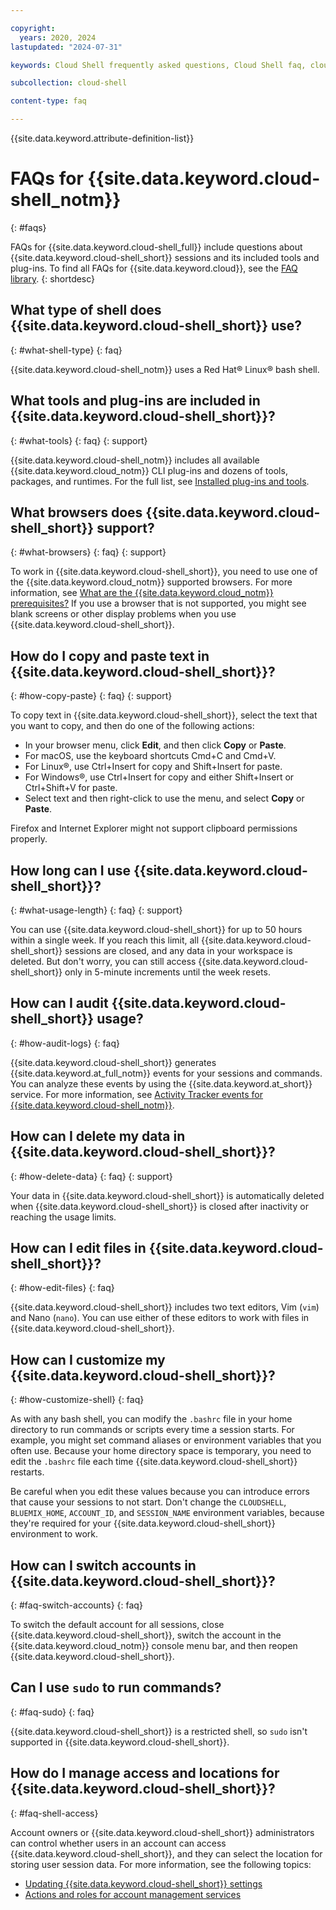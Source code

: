 ```yaml
---

copyright:
  years: 2020, 2024
lastupdated: "2024-07-31"

keywords: Cloud Shell frequently asked questions, Cloud Shell faq, cloud shell type, cloud shell bash

subcollection: cloud-shell

content-type: faq

---
```


{{site.data.keyword.attribute-definition-list}}

# FAQs for {{site.data.keyword.cloud-shell_notm}}
{: #faqs}

FAQs for {{site.data.keyword.cloud-shell_full}} include questions about {{site.data.keyword.cloud-shell_short}} sessions and its included tools and plug-ins. To find all FAQs for {{site.data.keyword.cloud}}, see the [FAQ library](/docs/faqs).
{: shortdesc}

## What type of shell does {{site.data.keyword.cloud-shell_short}} use?
{: #what-shell-type}
{: faq}

{{site.data.keyword.cloud-shell_notm}} uses a Red Hat&reg; Linux&reg; bash shell.

## What tools and plug-ins are included in {{site.data.keyword.cloud-shell_short}}?
{: #what-tools}
{: faq}
{: support}

{{site.data.keyword.cloud-shell_notm}} includes all available {{site.data.keyword.cloud_notm}} CLI plug-ins and dozens of tools, packages, and runtimes. For the full list, see [Installed plug-ins and tools](/docs/cloud-shell?topic=cloud-shell-plugins-tools).

## What browsers does {{site.data.keyword.cloud-shell_short}} support?
{: #what-browsers}
{: faq}
{: support}

To work in {{site.data.keyword.cloud-shell_short}}, you need to use one of the {{site.data.keyword.cloud_notm}} supported browsers. For more information, see [What are the {{site.data.keyword.cloud_notm}} prerequisites?](/docs/overview?topic=overview-prereqs-platform) If you use a browser that is not supported, you might see blank screens or other display problems when you use {{site.data.keyword.cloud-shell_short}}.

## How do I copy and paste text in {{site.data.keyword.cloud-shell_short}}?
{: #how-copy-paste}
{: faq}
{: support}

To copy text in {{site.data.keyword.cloud-shell_short}}, select the text that you want to copy, and then do one of the following actions:

* In your browser menu, click **Edit**, and then click **Copy** or **Paste**.
* For macOS, use the keyboard shortcuts Cmd+C and Cmd+V.
* For Linux&reg;, use Ctrl+Insert for copy and Shift+Insert for paste.
* For Windows&reg;, use Ctrl+Insert for copy and either Shift+Insert or Ctrl+Shift+V for paste.
* Select text and then right-click to use the menu, and select **Copy** or **Paste**.

Firefox and Internet Explorer might not support clipboard permissions properly.

## How long can I use {{site.data.keyword.cloud-shell_short}}?
{: #what-usage-length}
{: faq}
{: support}

You can use {{site.data.keyword.cloud-shell_short}} for up to 50 hours within a single week. If you reach this limit, all {{site.data.keyword.cloud-shell_short}} sessions are closed, and any data in your workspace is deleted. But don't worry, you can still access {{site.data.keyword.cloud-shell_short}} only in 5-minute increments until the week resets.

## How can I audit {{site.data.keyword.cloud-shell_short}} usage?
{: #how-audit-logs}
{: faq}

{{site.data.keyword.cloud-shell_short}} generates {{site.data.keyword.at_full_notm}} events for your sessions and commands. You can analyze these events by using the {{site.data.keyword.at_short}} service. For more information, see [Activity Tracker events for {{site.data.keyword.cloud-shell_notm}}](/docs/cloud-shell?topic=cloud-shell-at_events).

## How can I delete my data in {{site.data.keyword.cloud-shell_short}}?
{: #how-delete-data}
{: faq}
{: support}

Your data in {{site.data.keyword.cloud-shell_short}} is automatically deleted when {{site.data.keyword.cloud-shell_short}} is closed after inactivity or reaching the usage limits.

## How can I edit files in {{site.data.keyword.cloud-shell_short}}?
{: #how-edit-files}
{: faq}

{{site.data.keyword.cloud-shell_short}} includes two text editors, Vim (`vim`) and Nano (`nano`). You can use either of these editors to work with files in {{site.data.keyword.cloud-shell_short}}.

## How can I customize my {{site.data.keyword.cloud-shell_short}}?
{: #how-customize-shell}
{: faq}

As with any bash shell, you can modify the `.bashrc` file in your home directory to run commands or scripts every time a session starts. For example, you might set command aliases or environment variables that you often use. Because your home directory space is temporary, you need to edit the `.bashrc` file each time {{site.data.keyword.cloud-shell_short}} restarts.

Be careful when you edit these values because you can introduce errors that cause your sessions to not start. Don't change the `CLOUDSHELL`, `BLUEMIX_HOME`, `ACCOUNT_ID`, and `SESSION_NAME` environment variables, because they're required for your {{site.data.keyword.cloud-shell_short}} environment to work.

## How can I switch accounts in {{site.data.keyword.cloud-shell_short}}?
{: #faq-switch-accounts}
{: faq}

To switch the default account for all sessions, close {{site.data.keyword.cloud-shell_short}}, switch the account in the {{site.data.keyword.cloud_notm}} console menu bar, and then reopen {{site.data.keyword.cloud-shell_short}}.

## Can I use `sudo` to run commands?
{: #faq-sudo}
{: faq}

{{site.data.keyword.cloud-shell_short}} is a restricted shell, so `sudo` isn't supported in {{site.data.keyword.cloud-shell_short}}.

## How do I manage access and locations for {{site.data.keyword.cloud-shell_short}}?
{: #faq-shell-access}

Account owners or {{site.data.keyword.cloud-shell_short}} administrators can control whether users in an account can access {{site.data.keyword.cloud-shell_short}}, and they can select the location for storing user session data. For more information, see the following topics:

* [Updating {{site.data.keyword.cloud-shell_short}} settings](/docs/account?topic=account-shell-settings)
* [Actions and roles for account management services](/docs/account?topic=account-account-services#shell-service-account-management)
